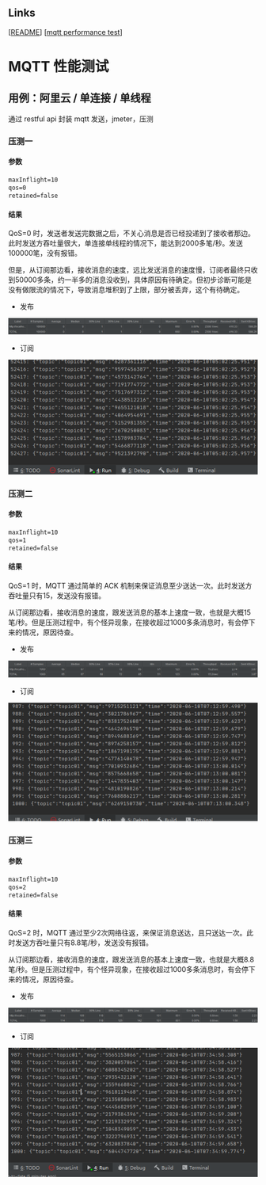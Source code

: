 ## Links
[[README](../README.md)]
[[mqtt performance test](<../doc/mqtt performance test.md>)]


# MQTT 性能测试

## 用例：阿里云 / 单连接 / 单线程

通过 restful api 封装 mqtt 发送，jmeter，压测

### 压测一

#### 参数
```
maxInflight=10
qos=0
retained=false
```
#### 结果

QoS=0 时，发送者发送完数据之后，不关心消息是否已经投递到了接收者那边。此时发送方吞吐量很大，单连接单线程的情况下，能达到2000多笔/秒。发送100000笔，没有报错。

但是，从订阅那边看，接收消息的速度，远比发送消息的速度慢，订阅者最终只收到50000多条，约一半多的消息没收到，具体原因有待确定。但初步诊断可能是没有做限流的情况下，导致消息堆积到了上限，部分被丢弃，这个有待确定。

- 发布

![发布](<./mqtt performance test/perftest01-01-01.jpg>)

- 订阅

![订阅](<./mqtt performance test/perftest01-01-02.jpg>)

### 压测二

#### 参数
```
maxInflight=10
qos=1
retained=false
```
#### 结果

QoS=1 时，MQTT 通过简单的 ACK 机制来保证消息至少送达一次。此时发送方吞吐量只有15，发送没有报错。

从订阅那边看，接收消息的速度，跟发送消息的基本上速度一致，也就是大概15笔/秒。但是压测过程中，有个怪异现象，在接收超过1000多条消息时，有会停下来的情况，原因待查。

- 发布

![发布](<./mqtt performance test/perftest01-02-01.jpg>)

- 订阅

![订阅](<./mqtt performance test/perftest01-02-02.jpg>)

### 压测三

#### 参数
```
maxInflight=10
qos=2
retained=false
```
#### 结果

QoS=2 时，MQTT 通过至少2次网络往返，来保证消息送达，且只送达一次。此时发送方吞吐量只有8.8笔/秒，发送没有报错。

从订阅那边看，接收消息的速度，跟发送消息的基本上速度一致，也就是大概8.8笔/秒。但是压测过程中，有个怪异现象，在接收超过1000多条消息时，有会停下来的情况，原因待查。

- 发布

![发布](<./mqtt performance test/perftest01-03-01.jpg>)

- 订阅

![订阅](<./mqtt performance test/perftest01-03-02.jpg>)


